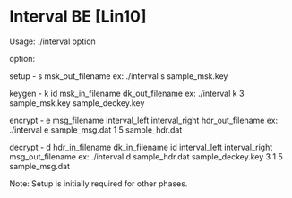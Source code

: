 # Interval BE [Lin10]
Usage: ./interval option

option:

setup - s msk_out_filename
	ex: ./interval s sample_msk.key

keygen - k id msk_in_filename dk_out_filename
	ex: ./interval k 3 sample_msk.key sample_deckey.key

encrypt - e msg_filename interval_left interval_right hdr_out_filename
	ex: ./interval e sample_msg.dat 1 5 sample_hdr.dat

decrypt - d hdr_in_filename dk_in_filename id interval_left interval_right msg_out_filename
	ex: ./interval d sample_hdr.dat sample_deckey.key 3 1 5 sample_msg.dat

Note: Setup is initially required for other phases.

